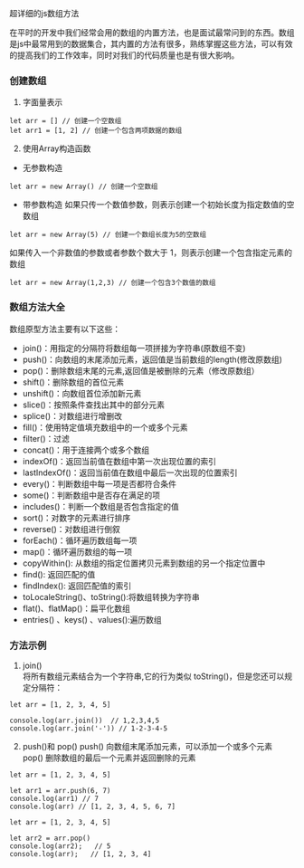超详细的js数组方法

在平时的开发中我们经常会用的数组的内置方法，也是面试最常问到的东西。数组是js中最常用到的数据集合，其内置的方法有很多，熟练掌握这些方法，可以有效的提高我们的工作效率，同时对我们的代码质量也是有很大影响。

### 创建数组
1. 字面量表示
```
let arr = [] // 创建一个空数组
let arr1 = [1, 2] // 创建一个包含两项数据的数组
```
2. 使用Array构造函数
 + 无参数构造
 ```
 let arr = new Array() // 创建一个空数组
 ```
 + 带参数构造
 如果只传一个数值参数，则表示创建一个初始长度为指定数值的空数组
 ```
 let arr = new Array(5) // 创建一个数组长度为5的空数组
 ```
 如果传入一个非数值的参数或者参数个数大于 1，则表示创建一个包含指定元素的数组
 ```
 let arr = new Array(1,2,3) // 创建一个包含3个数值的数组
 ```
### 数组方法大全
数组原型方法主要有以下这些：
+ join()：用指定的分隔符将数组每一项拼接为字符串(原数组不变)
+ push()：向数组的末尾添加元素，返回值是当前数组的length(修改原数组)
+ pop()：删除数组末尾的元素,返回值是被删除的元素（修改原数组）
+ shift()：删除数组的首位元素
+ unshift()：向数组首位添加新元素
+ slice()：按照条件查找出其中的部分元素
+ splice()：对数组进行增删改
+ fill()：使用特定值填充数组中的一个或多个元素
+ filter()：过滤
+ concat()：用于连接两个或多个数组
+ indexOf()：返回当前值在数组中第一次出现位置的索引
+ lastIndexOf()：返回当前值在数组中最后一次出现的位置索引
+ every()：判断数组中每一项是否都符合条件
+ some()：判断数组中是否存在满足的项
+ includes()：判断一个数组是否包含指定的值
+ sort()：对数字的元素进行排序
+ reverse()：对数组进行倒叙
+ forEach()：循环遍历数组每一项
+ map()：循环遍历数组的每一项
+ copyWithin(): 从数组的指定位置拷贝元素到数组的另一个指定位置中
+ find(): 返回匹配的值
+ findIndex(): 返回匹配值的索引
+ toLocaleString()、toString():将数组转换为字符串
+ flat()、flatMap()：扁平化数组
+ entries() 、keys() 、values():遍历数组

### 方法示例
1. join()   
将所有数组元素结合为一个字符串,它的行为类似 toString()，但是您还可以规定分隔符：
```
let arr = [1, 2, 3, 4, 5]

console.log(arr.join())  // 1,2,3,4,5
console.log(arr.join('-')) // 1-2-3-4-5
```
2. push()和 pop() 
push() 向数组末尾添加元素，可以添加一个或多个元素
pop() 删除数组的最后一个元素并返回删除的元素
```
let arr = [1, 2, 3, 4, 5]

let arr1 = arr.push(6, 7)  
console.log(arr1) // 7
console.log(arr) // [1, 2, 3, 4, 5, 6, 7]
```
```
let arr = [1, 2, 3, 4, 5]

let arr2 = arr.pop()
console.log(arr2);   // 5
console.log(arr);   // [1, 2, 3, 4]
```